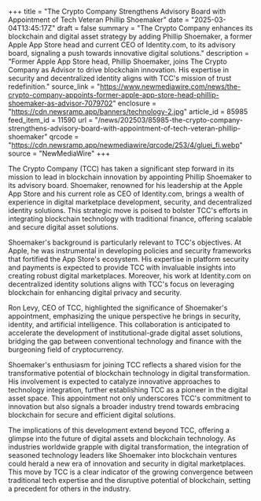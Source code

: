 +++
title = "The Crypto Company Strengthens Advisory Board with Appointment of Tech Veteran Phillip Shoemaker"
date = "2025-03-04T13:45:17Z"
draft = false
summary = "The Crypto Company enhances its blockchain and digital asset strategy by adding Phillip Shoemaker, a former Apple App Store head and current CEO of Identity.com, to its advisory board, signaling a push towards innovative digital solutions."
description = "Former Apple App Store head, Phillip Shoemaker, joins The Crypto Company as Advisor to drive blockchain innovation. His expertise in security and decentralized identity aligns with TCC's mission of trust redefinition."
source_link = "https://www.newmediawire.com/news/the-crypto-company-appoints-former-apple-app-store-head-phillip-shoemaker-as-advisor-7079702"
enclosure = "https://cdn.newsramp.app/banners/technology-2.jpg"
article_id = 85985
feed_item_id = 11590
url = "/news/202503/85985-the-crypto-company-strengthens-advisory-board-with-appointment-of-tech-veteran-phillip-shoemaker"
qrcode = "https://cdn.newsramp.app/newmediawire/qrcode/253/4/gluei_fi.webp"
source = "NewMediaWire"
+++

<p>The Crypto Company (TCC) has taken a significant step forward in its mission to lead in blockchain innovation by appointing Phillip Shoemaker to its advisory board. Shoemaker, renowned for his leadership at the Apple App Store and his current role as CEO of Identity.com, brings a wealth of experience in digital marketplace development, security, and decentralized identity solutions. This strategic move is poised to bolster TCC's efforts in integrating blockchain technology with traditional finance, offering scalable and secure digital asset solutions.</p><p>Shoemaker's background is particularly relevant to TCC's objectives. At Apple, he was instrumental in developing policies and security frameworks that fortified the App Store's ecosystem. His expertise in platform security and payments is expected to provide TCC with invaluable insights into creating robust digital marketplaces. Moreover, his work at Identity.com on decentralized identity solutions aligns with TCC's focus on leveraging blockchain for enhancing digital privacy and security.</p><p>Ron Levy, CEO of TCC, highlighted the significance of Shoemaker's appointment, emphasizing the unique perspective he brings in security, identity, and artificial intelligence. This collaboration is anticipated to accelerate the development of institutional-grade digital asset solutions, bridging the gap between conventional technology and finance with the burgeoning field of cryptocurrency.</p><p>Shoemaker's enthusiasm for joining TCC reflects a shared vision for the transformative potential of blockchain technology in digital transformation. His involvement is expected to catalyze innovative approaches to technology integration, further establishing TCC as a pioneer in the digital asset space. This appointment not only underscores TCC's commitment to innovation but also signals a broader industry trend towards embracing blockchain for secure and efficient digital solutions.</p><p>The implications of this development extend beyond TCC, offering a glimpse into the future of digital assets and blockchain technology. As industries worldwide grapple with digital transformation, the integration of seasoned technology leaders like Shoemaker into blockchain ventures could herald a new era of innovation and security in digital marketplaces. This move by TCC is a clear indicator of the growing convergence between traditional tech expertise and the disruptive potential of blockchain, setting a precedent for others in the industry.</p>